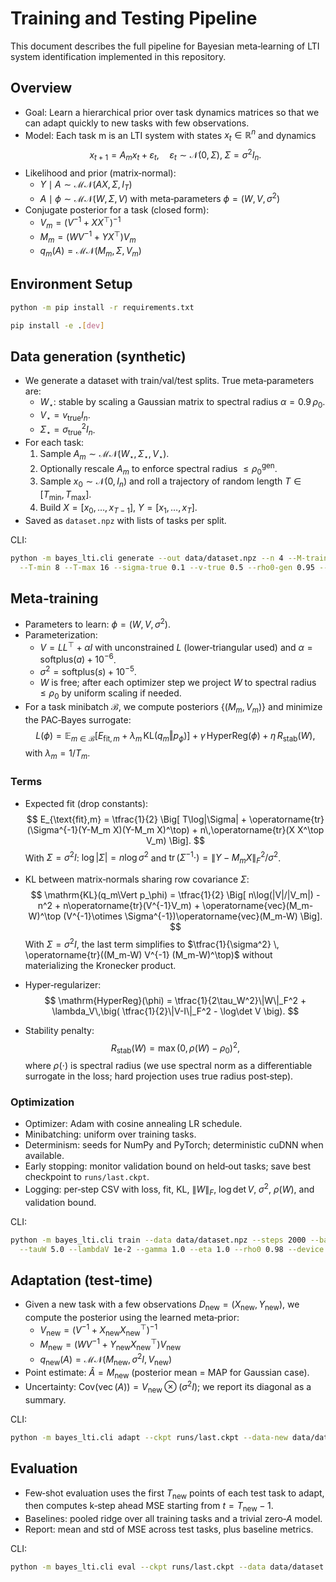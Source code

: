 # Training and Testing Pipeline

This document describes the full pipeline for Bayesian meta‑learning of LTI system identification implemented in this repository.

## Overview

- Goal: Learn a hierarchical prior over task dynamics matrices so that we can adapt quickly to new tasks with few observations.
- Model: Each task m is an LTI system with states $x_t \in \mathbb{R}^n$ and dynamics
  $$ x_{t+1} = A_m x_t + \varepsilon_t, \quad \varepsilon_t \sim \mathcal{N}(0, \Sigma), \; \Sigma = \sigma^2 I_n. $$
- Likelihood and prior (matrix‑normal):
  - $Y \mid A \sim \mathcal{MN}(A X, \Sigma, I_T)$
  - $A \mid \phi \sim \mathcal{MN}(W, \Sigma, V)$ with meta‑parameters $\phi=(W,V,\sigma^2)$
- Conjugate posterior for a task (closed form):
  - $V_m = (V^{-1} + X X^\top)^{-1}$
  - $M_m = (W V^{-1} + Y X^\top) V_m$
  - $q_m(A) = \mathcal{MN}(M_m, \Sigma, V_m)$


## Environment Setup

```bash
python -m pip install -r requirements.txt

pip install -e .[dev]
```

## Data generation (synthetic)

- We generate a dataset with train/val/test splits. True meta‑parameters are:
  - $W_\star$: stable by scaling a Gaussian matrix to spectral radius $\alpha = 0.9\,\rho_0$.
  - $V_\star = v_{\text{true}} I_n$.
  - $\Sigma_\star = \sigma_{\text{true}}^2 I_n$.
- For each task:
  1) Sample $A_m \sim \mathcal{MN}(W_\star, \Sigma_\star, V_\star)$.
  2) Optionally rescale $A_m$ to enforce spectral radius $\le \rho_0^{\text{gen}}$.
  3) Sample $x_0 \sim \mathcal{N}(0, I_n)$ and roll a trajectory of random length $T \in [T_{\min}, T_{\max}]$.
  4) Build $X=[x_0,\dots,x_{T-1}]$, $Y=[x_1,\dots,x_T]$.
- Saved as `dataset.npz` with lists of tasks per split.

CLI:
```bash
python -m bayes_lti.cli generate --out data/dataset.npz --n 4 --M-train 200 --M-val 40 --M-test 40 \
  --T-min 8 --T-max 16 --sigma-true 0.1 --v-true 0.5 --rho0-gen 0.95 --seed 123
```

## Meta‑training

- Parameters to learn: $\phi=(W,V,\sigma^2)$.
- Parameterization:
  - $V = L L^\top + \alpha I$ with unconstrained $L$ (lower‑triangular used) and $\alpha=\mathrm{softplus}(a)+10^{-6}$.
  - $\sigma^2 = \mathrm{softplus}(s) + 10^{-5}$.
  - $W$ is free; after each optimizer step we project $W$ to spectral radius $\le \rho_0$ by uniform scaling if needed.
- For a task minibatch $\mathcal{B}$, we compute posteriors $\{(M_m, V_m)\}$ and minimize the PAC‑Bayes surrogate:
  $$ L(\phi) = \mathbb{E}_{m\in\mathcal{B}}\big[ E_{\text{fit},m} + \lambda_m \, \mathrm{KL}(q_m\Vert p_\phi) \big] + \gamma\,\mathrm{HyperReg}(\phi) + \eta\,R_{\text{stab}}(W), $$
  with $\lambda_m = 1/T_m$.

### Terms

- Expected fit (drop constants):
  $$ E_{\text{fit},m} = \tfrac{1}{2} \Big[ T\log|\Sigma| + \operatorname{tr}(\Sigma^{-1}(Y-M_m X)(Y-M_m X)^\top) + n\,\operatorname{tr}(X X^\top V_m) \Big]. $$
  With $\Sigma=\sigma^2 I$: $\log|\Sigma|=n\log\sigma^2$ and $\operatorname{tr}(\Sigma^{-1}\cdot) = \|Y-M_m X\|_F^2/\sigma^2$.

- KL between matrix‑normals sharing row covariance $\Sigma$:
  $$ \mathrm{KL}(q_m\Vert p_\phi) = \tfrac{1}{2} \Big[ n\log(|V|/|V_m|) - n^2 + n\operatorname{tr}(V^{-1}V_m)
       + \operatorname{vec}(M_m-W)^\top (V^{-1}\otimes \Sigma^{-1})\operatorname{vec}(M_m-W) \Big]. $$
  With $\Sigma=\sigma^2 I$, the last term simplifies to $\tfrac{1}{\sigma^2} \, \operatorname{tr}((M_m-W) V^{-1} (M_m-W)^\top)$ without materializing the Kronecker product.

- Hyper‑regularizer:
  $$ \mathrm{HyperReg}(\phi) = \tfrac{1}{2\tau_W^2}\|W\|_F^2 + \lambda_V\,\big( \tfrac{1}{2}\|V-I\|_F^2 - \log\det V \big). $$

- Stability penalty:
  $$ R_{\text{stab}}(W) = \max(0, \rho(W) - \rho_0)^2, $$
  where $\rho(\cdot)$ is spectral radius (we use spectral norm as a differentiable surrogate in the loss; hard projection uses true radius post‑step).

### Optimization

- Optimizer: Adam with cosine annealing LR schedule.
- Minibatching: uniform over training tasks.
- Determinism: seeds for NumPy and PyTorch; deterministic cuDNN when available.
- Early stopping: monitor validation bound on held‑out tasks; save best checkpoint to `runs/last.ckpt`.
- Logging: per‑step CSV with loss, fit, KL, $\|W\|_F$, $\log\det V$, $\sigma^2$, $\rho(W)$, and validation bound.

CLI:
```bash
python -m bayes_lti.cli train --data data/dataset.npz --steps 2000 --batch 32 --lr 1e-3 \
  --tauW 5.0 --lambdaV 1e-2 --gamma 1.0 --eta 1.0 --rho0 0.98 --device cpu --seed 1
```

## Adaptation (test‑time)

- Given a new task with a few observations $D_{\text{new}}=(X_{\text{new}}, Y_{\text{new}})$, we compute the posterior using the learned meta‑prior:
  - $V_{\text{new}} = (V^{-1} + X_{\text{new}} X_{\text{new}}^\top)^{-1}$
  - $M_{\text{new}} = (W V^{-1} + Y_{\text{new}} X_{\text{new}}^\top) V_{\text{new}}$
  - $q_{\text{new}}(A) = \mathcal{MN}(M_{\text{new}}, \sigma^2 I, V_{\text{new}})$
- Point estimate: $\hat{A} = M_{\text{new}}$ (posterior mean = MAP for Gaussian case).
- Uncertainty: $\mathrm{Cov}(\operatorname{vec}(A)) = V_{\text{new}} \otimes (\sigma^2 I)$; we report its diagonal as a summary.

CLI:
```bash
python -m bayes_lti.cli adapt --ckpt runs/last.ckpt --data-new data/dataset.npz --task-index 0 --save outputs/new_task.json
```

## Evaluation

- Few‑shot evaluation uses the first $T_{\text{new}}$ points of each test task to adapt, then computes k‑step ahead MSE starting from $t=T_{\text{new}}-1$.
- Baselines: pooled ridge over all training tasks and a trivial zero‑$A$ model.
- Report: mean and std of MSE across test tasks, plus baseline metrics.

CLI:
```bash
python -m bayes_lti.cli eval --ckpt runs/last.ckpt --data data/dataset.npz --fewshot 5 --k-steps 5 --report outputs/report.json
```


